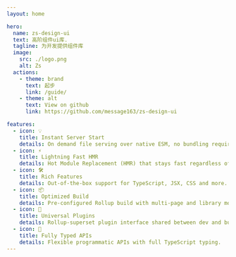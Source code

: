 ```yaml
---
layout: home

hero:
  name: zs-design-ui
  text: 高阶组件ui库.
  tagline: 为开发提供组件库
  image:
    src: ./logo.png
    alt: Zs
  actions:
    - theme: brand
      text: 起步
      link: /guide/         
    - theme: alt
      text: View on github
      link: https://github.com/message163/zs-design-ui

features:
  - icon: 💡
    title: Instant Server Start
    details: On demand file serving over native ESM, no bundling required!
  - icon: ⚡️
    title: Lightning Fast HMR
    details: Hot Module Replacement (HMR) that stays fast regardless of app size.
  - icon: 🛠️
    title: Rich Features
    details: Out-of-the-box support for TypeScript, JSX, CSS and more.
  - icon: 📦
    title: Optimized Build
    details: Pre-configured Rollup build with multi-page and library mode support.
  - icon: 🔩
    title: Universal Plugins
    details: Rollup-superset plugin interface shared between dev and build.
  - icon: 🔑
    title: Fully Typed APIs
    details: Flexible programmatic APIs with full TypeScript typing.
---
```


